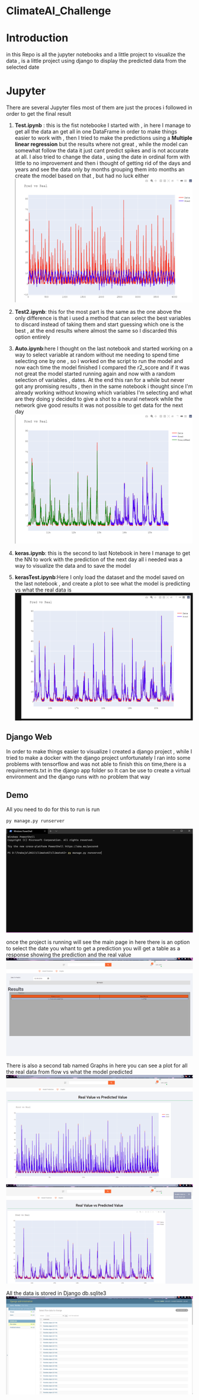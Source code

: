 # ClimateAI_Challenge

# Introduction 
in this Repo is all the jupyter notebooks and a little project to visualize the data , is a little project using django to display the predicted data from the selected date 


# Jupyter
There are several Jupyter files most of them are just the proces i followed in order to get the final result 

 1. **Test.ipynb** : this is the fist notebooke I started with , in here I manage to get all the data an get all in one DataFrame in order to make things easier to work with , then I tried to make the predictions using a  **Multiple linear regression**   but the results where not great , while the model can somewhat follow the data it just cant predict spikes and is not accurate at all. I also tried to change the data , using the date in ordinal form with little to no improvement and then i thought of getting rid of the days and years and see the data only by months grouping them into months an create the model based on that , but had no luck either 
 ![plot](./MdImg/FirstModel.png)

 2. **Test2.ipynb**: this for the most part is the same as the one above the only difference is that i used a method that can select the best variables to discard  instead of taking them and start guessing which one is the best , at the end results where almost the same so I discarded this option entirely 
 
 3. **Auto.ipynb**:here I thought on the last notebook and started working on a way to select variable at random without me needing to spend time selecting one by one , so I worked on the script to run the model and now each time the model finished I compared the r2_score and if it was not great the model started running again and now with a random selection of variables , dates. At the end this ran for a while but never got any promising results , then in the same notebook i thought since I'm already working without knowing which variables I'm selecting and what are they doing  y decided to give a shot to a neural network  while the network give good results it was not possible to get data for the next day  
  ![plot](./MdImg/FirstNN.png)
 4. **keras.ipynb**: this is the second to last Notebook in here I manage to get the NN to work with the prediction of the next day all i needed was a way to visualize the data and to save the model 
  
 5. **kerasTest.ipynb**:Here I only load the dataset and the model saved on the last notebook , and create a plot to see what the model is predicting vs what the real data is 
  ![plot](./MdImg/FinalResult.png)



  



## Django Web
In order to make things easier to visualize I created a django project , while I tried to make a docker with the django project unfortunately  I ran into some problems with tensorflow and was not able to finish this on time,there is a requirements.txt in the django app folder so It can be use to create a virtual environment and the django runs with no problem that way 

## Demo
All you need to do for this to run is run 

    py manage.py runserver
![plot](./MdImg/RunDjango.png)

once the project   is running will see the main page in here there is an option to select the date you whant to get a prediction you will get a table as a response showing the prediction and the real value 
![plot](./MdImg/DjangoPrediction.png)

There is also a second tab  named Graphs in here you can see a plot for all the real data from flow vs what the model predicted 
![plot](./MdImg/DjangoFull.png)

![plot](./MdImg/DjangoFull2.png)

All the data is stored in   Django db.sqlite3 
![plot](./MdImg/SQLite.png)
